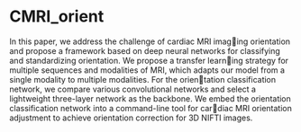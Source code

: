 # CMRI_orient

In this paper, we address the challenge of cardiac MRI imaging orientation and propose a framework based on deep neural networks for classifying and standardizing orientation. We propose a transfer learning strategy for multiple sequences and modalities of MRI, which adapts our model from a single modality to multiple modalities. For the orientation classification network, we compare various convolutional networks and select a lightweight three-layer network as the backbone. We embed the orientation classification network into a command-line tool for cardiac MRI orientation adjustment to achieve orientation correction for 3D NIFTI images.

